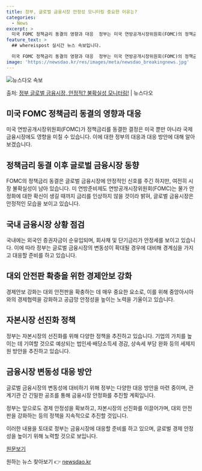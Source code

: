 ```yaml
---
title: 정부, 글로벌 금융시장 안정성 모니터링 중요한 이유는?
categories:
  - News
excerpt: >
  미국 FOMC 정책금리 동결의 영향과 대응  정부는 미국 연방공개시장위원회(FOMC)의 정책금리 동결 이후 …
feature_text: >
  ## whereispost 실시간 뉴스 속보입니다.

  미국 FOMC 정책금리 동결의 영향과 대응  정부는 미국 연방공개시장위원회(FOMC)의 정책금리 동결 이후 …
image: 'https://newsdao.kr/res/images/meta/newsdao_breakingnews.jpg'
---
```


![뉴스다오 속보](https://newsdao.kr/res/images/meta/newsdao_breakingnews.jpg)

<p>출처: <a href="https://newsdao.kr/4228" rel="dofollow">정부 글로벌 금융시장, 안정적? 불확실성 모니터링!</a> | 뉴스다오</p>

## 미국 FOMC 정책금리 동결의 영향과 대응

미국 연방공개시장위원회(FOMC)가 정책금리를 동결한 결정은 미국 뿐만 아니라 국제 금융시장에도 영향을 미칠 수 있습니다. 이에 대한 정부의 대응과 대응 방안에 대해 알아보겠습니다.

## 정책금리 동결 이후 글로벌 금융시장 동향

FOMC의 정책금리 동결은 글로벌 금융시장에 안정적인 신호를 주긴 하지만, 여전히 시장 불확실성이 남아 있습니다. 미 연방준비제도 연방공개시장위원회(FOMC)는 물가 안정화에 대한 확신이 생길 때까지 금리를 인상하지 않을 것이라 밝혀, 글로벌 금융시장은 안정적인 모습을 보이고 있습니다.

## 국내 금융시장 상황 점검

국내에는 외국인 증권자금이 순유입되며, 회사채 및 단기금리가 안정세를 보이고 있습니다. 이에 따라 정부는 글로벌 금융시장의 변동성이 확대될 경우에 대비해 경계심을 가지고 대응할 준비를 하고 있습니다.

## 대외 안전판 확충을 위한 경제안보 강화

경제안보 강화는 대외 안전판을 확충하는 데 매우 중요한 요소로, 이를 위해 중앙아시아와의 경제협력을 강화하고 공급망 안정성을 높이는 노력을 기울이고 있습니다.

## 자본시장 선진화 정책

정부는 자본시장의 선진화를 위해 다양한 정책을 추진하고 있습니다. 기업의 가치를 높이는 데 기여할 것으로 예상되는 법인세·배당소득세 경감, 상속세 부담 완화 등의 세제지원 방안을 추진하고 있습니다.

## 금융시장 변동성 대응 방안

글로벌 금융시장의 변동성에 대비하기 위해 정부는 다양한 대응 방안을 마련 중이며, 관계기관 간 긴밀한 공조를 통해 금융시장 안정화를 추진할 계획입니다.

정부는 앞으로도 경제 안정성을 확보하고, 자본시장의 선진화를 이끌어가며, 대외 안전판을 강화하는 등의 정책을 지속적으로 추진할 것입니다.

이러한 내용을 토대로 정부는 금융시장에 대응할 준비를 하고 있으며, 글로벌 경제 안정성을 높이기 위해 노력할 것으로 보입니다.

[원문보기](https://newsdao.kr/4228) 

원하는 뉴스 찾아보기 👉 <a href="https://newsdao.kr" rel="dofollow">newsdao.kr</a>


